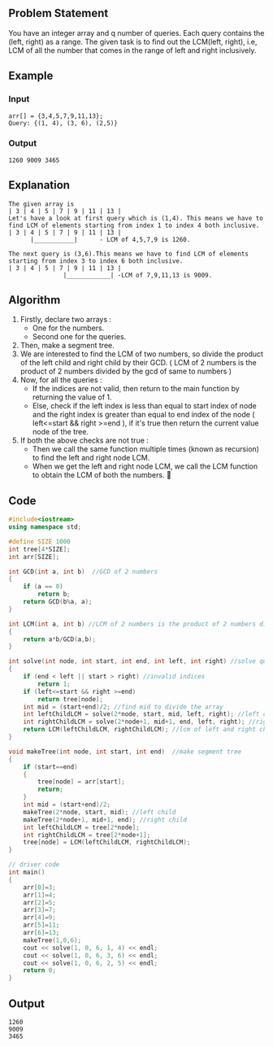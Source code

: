 ## Problem Statement

You have an integer array and q number of queries. Each query contains the (left, right) as a range. The given task is to find out the LCM(left, right), i.e,
LCM of all the number that comes in the range of left and right inclusively.

## Example

### Input

```
arr[] = {3,4,5,7,9,11,13};
Query: {(1, 4), (3, 6), (2,5)}
```

### Output

```
1260 9009 3465
```

## Explanation

```
The given array is
| 3 | 4 | 5 | 7 | 9 | 11 | 13 |
Let's have a look at first query which is (1,4). This means we have to find LCM of elements starting from index 1 to index 4 both inclusive.
| 3 | 4 | 5 | 7 | 9 | 11 | 13 |
      |___________|      - LCM of 4,5,7,9 is 1260.

The next query is (3,6).This means we have to find LCM of elements starting from index 3 to index 6 both inclusive.
| 3 | 4 | 5 | 7 | 9 | 11 | 13 |
               |____________| -LCM of 7,9,11,13 is 9009.
```

## Algorithm

1. Firstly, declare two arrays :
      - One for the numbers.
      - Second one for the queries.
2. Then, make a segment tree.
3. We are interested to find the LCM of two numbers, so divide the product of the left child and right child by their GCD. ( LCM of 2 numbers is the product of 2 numbers divided by the gcd of same to numbers )
4. Now, for all the queries :
      - If the indices are not valid, then return to the main function by returning the value of 1.
      - Else, check if the left index is less than equal to start index of node and the right index is greater than equal to end index of the node ( left<=start && right >=end           ), if it's true then return the current value node of the tree.
5. If both the above checks are not true :
      - Then we call the same function multiple times (known as recursion) to find the left and right node LCM.
      - When we get the left and right node LCM, we call the LCM function to obtain the LCM of both the numbers. 🚀 

## Code

```C++
#include<iostream>
using namespace std;

#define SIZE 1000
int tree[4*SIZE];
int arr[SIZE];

int GCD(int a, int b)  //GCD of 2 numbers
{
    if (a == 0)
        return b;
    return GCD(b%a, a);
}

int LCM(int a, int b) //LCM of 2 numbers is the product of 2 numbers divided by the gcd of same to numbers.
{
    return a*b/GCD(a,b);
}

int solve(int node, int start, int end, int left, int right) //solve queries
{
    if (end < left || start > right) //invalid indices
        return 1;
    if (left<=start && right >=end)
        return tree[node];
    int mid = (start+end)/2; //find mid to divide the array
    int leftChildLCM = solve(2*node, start, mid, left, right); //left child lcm
    int rightChildLCM = solve(2*node+1, mid+1, end, left, right); //right child lcm
    return LCM(leftChildLCM, rightChildLCM); //lcm of left and right child
}

void makeTree(int node, int start, int end)  //make segment tree
{
    if (start==end)
    {
        tree[node] = arr[start];
        return;
    }
    int mid = (start+end)/2;
    makeTree(2*node, start, mid); //left child
    makeTree(2*node+1, mid+1, end); //right child
    int leftChildLCM = tree[2*node];
    int rightChildLCM = tree[2*node+1];
    tree[node] = LCM(leftChildLCM, rightChildLCM);
}

// driver code
int main()
{
    arr[0]=3;
    arr[1]=4;
    arr[2]=5;
    arr[3]=7;
    arr[4]=9;
    arr[5]=11;
    arr[6]=13;
    makeTree(1,0,6);
    cout << solve(1, 0, 6, 1, 4) << endl;
    cout << solve(1, 0, 6, 3, 6) << endl;
    cout << solve(1, 0, 6, 2, 5) << endl;
    return 0;
}
```

## Output

```
1260
9009
3465
```
